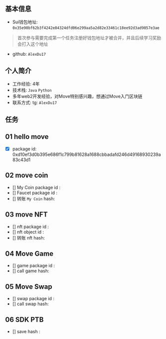 ## 基本信息
- Sui钱包地址: `0x35e90bf62b3f4242e84324dfd06e299aa5a2d82e33461c18ee92d3ad9057e3ae`
> 首次参与需要完成第一个任务注册好钱包地址才被合并，并且后续学习奖励会打入这个地址
- github: `AlexDu17`

## 个人简介
- 工作经验: 4年
- 技术栈: `Java` `Python`
- 多年web2开发经验，对Move特别感兴趣，想通过Move入门区块链
- 联系方式: tg: `AlexDu17` 

## 任务

##   01 hello move  
- [x] package id: 0xd10ef3d0b395e686f1c799b81628a1688cbbadafd246d49168930239a83c43d1

##   02 move coin
- [] My Coin package id : 
- [] Faucet package id : 
- [] 转账 `My Coin` hash:

##   03 move NFT
- [] nft package id :
- [] nft object id : 
- [] 转账 nft  hash:

##   04 Move Game
- [] game package id :
- [] call game hash:

##   05 Move Swap
- [] swap package id :
- [] call swap hash:

##   06 SDK PTB
- [] save hash :
